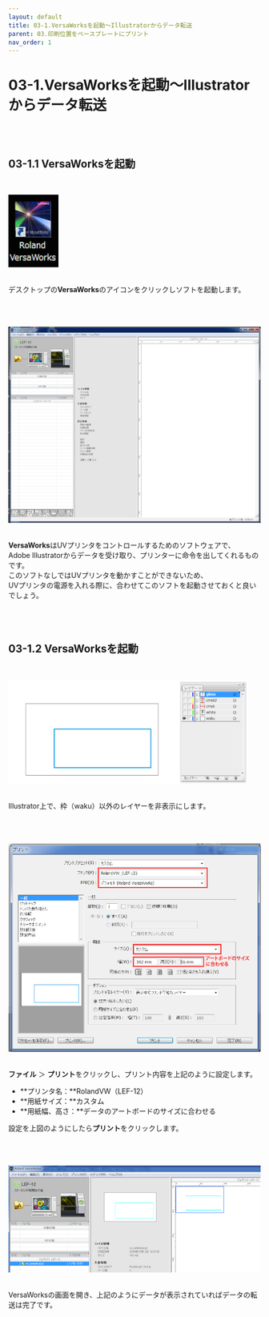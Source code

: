 ```yaml
---
layout: default
title: 03-1.VersaWorksを起動〜Illustratorからデータ転送
parent: 03.印刷位置をベースプレートにプリント
nav_order: 1
---
```


# 03-1.VersaWorksを起動〜Illustratorからデータ転送
<br><br>

## 03-1.1 VersaWorksを起動
<br>

<img src="assets/03-1-1.png" width="100" alt="hi" class="inline"/><br>
<br>

デスクトップの**VersaWorks**のアイコンをクリックしソフトを起動します。<br>
<br>
<br>
<br>

<img src="assets/03-1-2.png" width="640" alt="hi" class="inline"/><br>
<br>

**VersaWorks**はUVプリンタをコントロールするためのソフトウェアで、<br>
Adobe Illustratorからデータを受け取り、プリンターに命令を出してくれるものです。<br>
このソフトなしではUVプリンタを動かすことができないため、<br>
UVプリンタの電源を入れる際に、合わせてこのソフトを起動させておくと良いでしょう。<br>
<br>
<br>
<br>

## 03-1.2 VersaWorksを起動
<br>

<img src="assets/03-1-3.png" width="480" alt="hi" class="inline"/><br>
<br>

Illustrator上で、枠（waku）以外のレイヤーを非表示にします。<br>
<br>
<br>
<br>

<img src="assets/03-1-4.png" width="640" alt="hi" class="inline"/><br>
<br>

**ファイル** ＞ **プリント**をクリックし、プリント内容を上記のように設定します。<br>

* **プリンタ名：**RolandVW（LEF-12）<br>
* **用紙サイズ：**カスタム
* **用紙幅、高さ：**データのアートボードのサイズに合わせる

設定を上図のようにしたら**プリント**をクリックします。<br>
<br>
<br>
<br>

<img src="assets/03-1-5.png" width="640" alt="hi" class="inline"/><br>
<br>

VersaWorksの画面を開き、上記のようにデータが表示されていればデータの転送は完了です。
